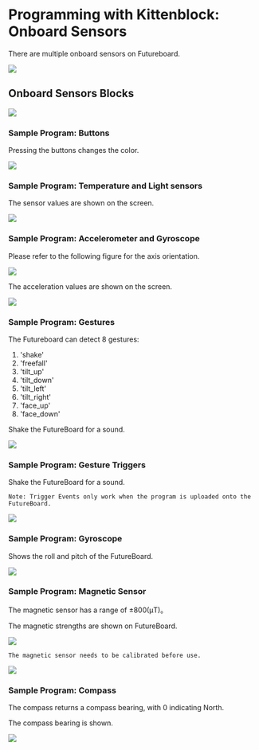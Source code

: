 # Programming with Kittenblock: Onboard Sensors

There are multiple onboard sensors on Futureboard.

![](../functional_module/PWmodules/images/kbbanner.png)

## Onboard Sensors Blocks

![](./images/sensors_en.png)

### Sample Program: Buttons

Pressing the buttons changes the color.

![](./images/sensors_code1en.png)

### Sample Program: Temperature and Light sensors

The sensor values are shown on the screen.

![](./images/sensors_code2en.png)

### Sample Program: Accelerometer and Gyroscope

Please refer to the following figure for the axis orientation.

![](./images/gyro.png)

The acceleration values are shown on the screen.

![](./images/sensors_code3en.png)

### Sample Program: Gestures

The Futureboard can detect 8 gestures:

1. 'shake' 
2. 'freefall'
3. 'tilt_up'
4. 'tilt_down'
5. 'tilt_left'
6. 'tilt_right'
7. 'face_up'
8. 'face_down'

Shake the FutureBoard for a sound.

![](./images/sensors_code4en.png)

### Sample Program: Gesture Triggers

Shake the FutureBoard for a sound.

    Note: Trigger Events only work when the program is uploaded onto the FutureBoard.

![](./images/sensors_code5en.png)

### Sample Program: Gyroscope

Shows the roll and pitch of the FutureBoard.

![](./images/sensors_code6en.png)

### Sample Program: Magnetic Sensor

The magnetic sensor has a range of ±800(μT)。

The magnetic strengths are shown on FutureBoard.

![](./images/sensors_code7en.png)

    The magnetic sensor needs to be calibrated before use.

![](./images/calibrate.jpg)

### Sample Program: Compass

The compass returns a compass bearing, with 0 indicating North.

The compass bearing is shown.

![](./images/sensors_code8en.png)
